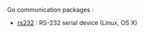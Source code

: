 Go communication packages :

- [rs232](http://godoc.org/github.com/notnot/communication/rs232) : RS-232 serial device (Linux, OS X)

